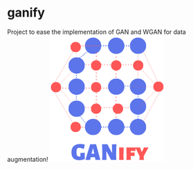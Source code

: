 # ganify
Project to ease the implementation of GAN and WGAN for data augmentation!
![alt text](https://github.com/arnonbruno/ganify/blob/master/logo.png)

